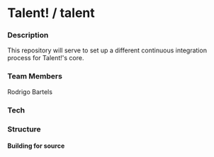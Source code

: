 # Talent! / talent

### Description

This repository will serve to set up a different continuous integration process for Talent!'s core.

### Team Members

Rodrigo Bartels
### Tech


### Structure


#### Building for source
